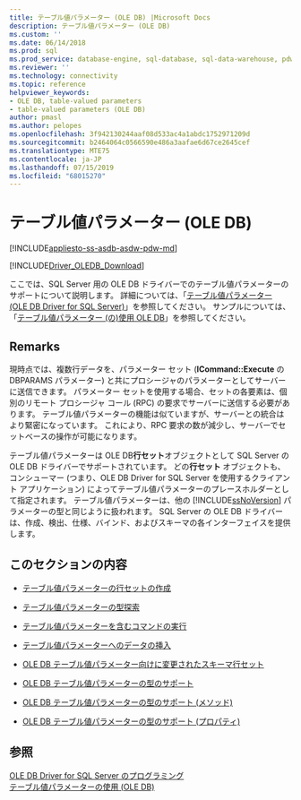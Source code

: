 ```yaml
---
title: テーブル値パラメーター (OLE DB) |Microsoft Docs
description: テーブル値パラメーター (OLE DB)
ms.custom: ''
ms.date: 06/14/2018
ms.prod: sql
ms.prod_service: database-engine, sql-database, sql-data-warehouse, pdw
ms.reviewer: ''
ms.technology: connectivity
ms.topic: reference
helpviewer_keywords:
- OLE DB, table-valued parameters
- table-valued parameters (OLE DB)
author: pmasl
ms.author: pelopes
ms.openlocfilehash: 3f942130244aaf08d533ac4a1abdc1752971209d
ms.sourcegitcommit: b2464064c0566590e486a3aafae6d67ce2645cef
ms.translationtype: MTE75
ms.contentlocale: ja-JP
ms.lasthandoff: 07/15/2019
ms.locfileid: "68015270"
---
```

# <a name="table-valued-parameters-ole-db"></a>テーブル値パラメーター (OLE DB)
[!INCLUDE[appliesto-ss-asdb-asdw-pdw-md](../../../includes/appliesto-ss-asdb-asdw-pdw-md.md)]

[!INCLUDE[Driver_OLEDB_Download](../../../includes/driver_oledb_download.md)]

  ここでは、SQL Server 用の OLE DB ドライバーでのテーブル値パラメーターのサポートについて説明します。 詳細については、「[テーブル値パラメーター &#40;OLE DB Driver for SQL Server&#41;](../../oledb/features/table-valued-parameters-oledb-driver-for-sql-server.md)」を参照してください。 サンプルについては、「[テーブル値パラメーター &#40;の&#41;使用 OLE DB](../../oledb/ole-db-how-to/use-table-valued-parameters-ole-db.md)」を参照してください。  
  
## <a name="remarks"></a>Remarks  
 現時点では、複数行データを、パラメーター セット (**ICommand::Execute** の DBPARAMS パラメーター) と共にプロシージャのパラメーターとしてサーバーに送信できます。 パラメーター セットを使用する場合、セットの各要素は、個別のリモート プロシージャ コール (RPC) の要求でサーバーに送信する必要があります。 テーブル値パラメーターの機能は似ていますが、サーバーとの統合はより緊密になっています。 これにより、RPC 要求の数が減少し、サーバーでセットベースの操作が可能になります。  
  
 テーブル値パラメーターは OLE DB**行セット**オブジェクトとして SQL Server の OLE DB ドライバーでサポートされています。 どの**行セット** オブジェクトも、コンシューマー (つまり、OLE DB Driver for SQL Server を使用するクライアント アプリケーション) によってテーブル値パラメーターのプレースホルダーとして指定されます。 テーブル値パラメーターは、他の [!INCLUDE[ssNoVersion](../../../includes/ssnoversion-md.md)] パラメーターの型と同じように扱われます。 SQL Server の OLE DB ドライバーは、作成、検出、仕様、バインド、およびスキーマの各インターフェイスを提供します。  
  
## <a name="in-this-section"></a>このセクションの内容  
  
-   [テーブル値パラメーターの行セットの作成](../../oledb/ole-db-table-valued-parameters/table-valued-parameter-rowset-creation.md)  
  
-   [テーブル値パラメーターの型探索](../../oledb/ole-db-table-valued-parameters/table-valued-parameter-type-discovery.md)  
  
-   [テーブル値パラメーターを含むコマンドの実行](../../oledb/ole-db-table-valued-parameters/executing-commands-containing-table-valued-parameters.md)  
  
-   [テーブル値パラメーターへのデータの挿入](../../oledb/ole-db-table-valued-parameters/inserting-data-into-table-valued-parameters.md)  
  
-   [OLE DB テーブル値パラメーター向けに変更されたスキーマ行セット](../../oledb/ole-db-table-valued-parameters/schema-rowsets-changed-for-ole-db-table-valued-parameters.md)  
  
-   [OLE DB テーブル値パラメーターの型のサポート](../../oledb/ole-db-table-valued-parameters/ole-db-table-valued-parameter-type-support.md)  
  
-   [OLE DB テーブル値パラメーターの型のサポート (メソッド)](../../oledb/ole-db-table-valued-parameters/ole-db-table-valued-parameter-type-support-methods.md)  
  
-   [OLE DB テーブル値パラメーターの型のサポート (プロパティ)](../../oledb/ole-db-table-valued-parameters/ole-db-table-valued-parameter-type-support-properties.md)  
  
## <a name="see-also"></a>参照  
 [OLE DB Driver for SQL Server のプログラミング](../../oledb/ole-db/oledb-driver-for-sql-server-programming.md)   
 [テーブル値パラメーターの使用 &#40;OLE DB&#41;](../../oledb/ole-db-how-to/use-table-valued-parameters-ole-db.md)  
  
  
